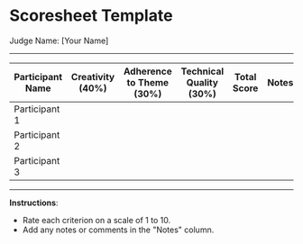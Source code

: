 # Scoresheet Template

Judge Name: [Your Name]

---

| Participant Name | Creativity (40%) | Adherence to Theme (30%) | Technical Quality (30%) | Total Score | Notes |
|------------------|------------------|--------------------------|-------------------------|-------------|-------|
| Participant 1    |                  |                          |                         |             |       |
| Participant 2    |                  |                          |                         |             |       |
| Participant 3    |                  |                          |                         |             |       |

---

**Instructions**:
- Rate each criterion on a scale of 1 to 10.
- Add any notes or comments in the "Notes" column.
